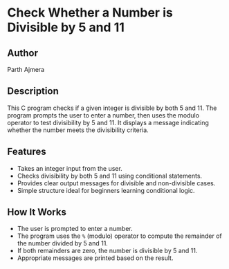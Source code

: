 # Check Whether a Number is Divisible by 5 and 11

## Author
Parth Ajmera

## Description
This C program checks if a given integer is divisible by both 5 and 11. The program prompts the user to enter a number, then uses the modulo operator to test divisibility by 5 and 11. It displays a message indicating whether the number meets the divisibility criteria.

## Features
- Takes an integer input from the user.
- Checks divisibility by both 5 and 11 using conditional statements.
- Provides clear output messages for divisible and non-divisible cases.
- Simple structure ideal for beginners learning conditional logic.

## How It Works
- The user is prompted to enter a number.
- The program uses the `%` (modulo) operator to compute the remainder of the number divided by 5 and 11.
- If both remainders are zero, the number is divisible by 5 and 11.
- Appropriate messages are printed based on the result.
